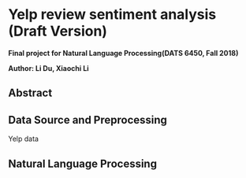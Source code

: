 # Yelp review sentiment analysis (Draft Version)
**Final project for Natural Language Processing(DATS 6450, Fall 2018)**

**Author: Li Du, Xiaochi Li**

## Abstract

## Data Source and Preprocessing
Yelp data

## Natural Language Processing

### 